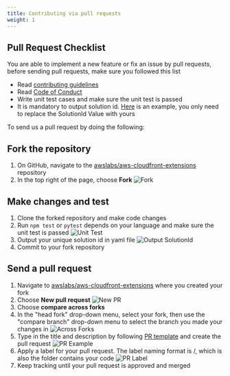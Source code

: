 ```yaml
---
title: Contributing via pull requests
weight: 1
---
```


## Pull Request Checklist
You are able to implement a new feature or fix an issue by pull requests, before sending pull requests, make sure you followed this list
- Read [contributing guidelines](https://github.com/awslabs/aws-cloudfront-extensions/blob/main/CONTRIBUTING.md)
- Read [Code of Conduct](https://aws.github.io/code-of-conduct)
- Write unit test cases and make sure the unit test is passed
- It is mandatory to output solution id. [Here](https://github.com/awslabs/aws-cloudfront-extensions/blob/main/edge/nodejs/modify-response-header/template.yaml#L55) is an example, you only need to replace the SolutionId Value with yours


To send us a pull request by doing the following:

## Fork the repository
1. On GitHub, navigate to the [awslabs/aws-cloudfront-extensions](https://github.com/awslabs/aws-cloudfront-extensions) repository
2. In the top right of the page, choose **Fork**
    ![Fork](/images/fork.png)
   
## Make changes and test
1. Clone the forked repository and make code changes
2. Run `npm test` or `pytest` depends on your language and make sure the unit test is passed
   ![Unit Test](/images/unit_test.png)
3. Output your unique solution id in yaml file
   ![Output SolutionId](/images/output_sid.png)
4. Commit to your fork repository

## Send a pull request
1. Navigate to [awslabs/aws-cloudfront-extensions](https://github.com/awslabs/aws-cloudfront-extensions) where you created your fork
2. Choose **New pull request**
    ![New PR](/images/new_pr.png)
3. Choose **compare across forks**
4. In the "head fork" drop-down menu, select your fork, then use the "compare branch" drop-down menu to select the branch you made your changes in
   ![Across Forks](/images/across_forks.png)
5. Type in the title and description by following [PR template](https://github.com/awslabs/aws-cloudfront-extensions/blob/main/.github/pull_request_template.md) and create the pull request
   ![PR Example](/images/pr_example.png)
6. Apply a label for your pull request. The label naming format is <language>/<functionName>, which is also the folder contains your code
   ![PR Label](/images/pr_label.png)
7. Keep tracking until your pull request is approved and merged   


